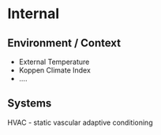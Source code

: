 # Internal

## Environment / Context
* External Temperature
* Koppen Climate Index
* ....


## Systems
HVAC - static vascular adaptive conditioning
